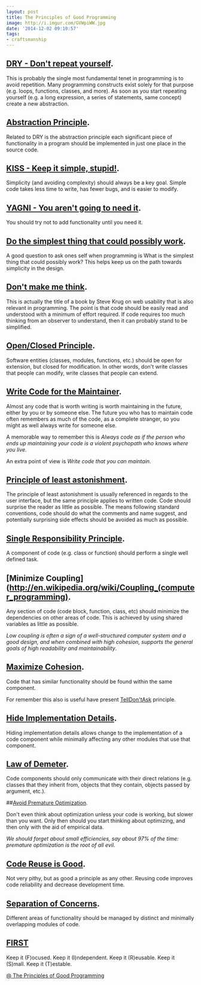 ```yaml
---
layout: post
title: The Principles of Good Programming
image: http://i.imgur.com/GVWpiWW.jpg
date: '2014-12-02 09:10:57'
tags:
- craftsmanship
---
```


## [DRY - Don't repeat yourself](http://en.wikipedia.org/wiki/Don%27t_repeat_yourself).

This is probably the single most fundamental tenet in programming is to avoid repetition. Many programming constructs exist solely for that purpose (e.g. loops, functions, classes, and more). As soon as you start repeating yourself (e.g. a long expression, a series of statements, same concept) create a new abstraction. 

## [Abstraction Principle](http://en.wikipedia.org/wiki/Abstraction_principle_(programming)).

Related to DRY is the abstraction principle each significant piece of functionality in a program should be implemented in just one place in the source code. 

## [KISS - Keep it simple, stupid!](http://en.wikipedia.org/wiki/KISS_principle).

Simplicity (and avoiding complexity) should always be a key goal. Simple code takes less time to write, has fewer bugs, and is easier to modify. 

## [YAGNI - You aren't going to need it](http://en.wikipedia.org/wiki/YAGNI).

You should try not to add functionality until you need it. 

## [Do the simplest thing that could possibly work](http://c2.com/xp/DoTheSimplestThingThatCouldPossiblyWork.html).

A good question to ask ones self when programming is What is the simplest thing that could possibly work? This helps keep us on the path towards simplicity in the design.

## [Don't make me think](http://www.sensible.com/dmmt.html).

This is actually the title of a book by Steve Krug on web usability that is also relevant in programming. The point is that code should be easily read and understood with a minimum of effort required. If code requires too much thinking from an observer to understand, then it can probably stand to be simplified.

## [Open/Closed Principle](http://en.wikipedia.org/wiki/Open_Closed_Principle).

Software entities (classes, modules, functions, etc.) should be open for extension, but closed for modification. In other words, don't write classes that people can modify, write classes that people can extend.

## [Write Code for the Maintainer](http://c2.com/cgi/wiki?CodeForTheMaintainer).

Almost any code that is worth writing is worth maintaining in the future, either by you or by someone else. The future you who has to maintain code often remembers as much of the code, as a complete stranger, so you might as well always write for someone else. 

A memorable way to remember this is *Always code as if the person who ends up maintaining your code is a violent psychopath who knows where you live.*

An extra point of view is *Write code that you can maintain*.

## [Principle of least astonishment](http://en.wikipedia.org/wiki/Principle_of_least_astonishment).

The principle of least astonishment is usually referenced in regards to the user interface, but the same principle applies to written code. Code should surprise the reader as little as possible. The means following standard conventions, code should do what the comments and name suggest, and potentially surprising side effects should be avoided as much as possible. 

## [Single Responsibility Principle](http://en.wikipedia.org/wiki/Single_responsibility_principle).

A component of code (e.g. class or function) should perform a single well defined task.

## [Minimize Coupling](http://en.wikipedia.org/wiki/Coupling_(computer_programming).

Any section of code (code block, function, class, etc) should minimize the dependencies on other areas of code. This is achieved by using shared variables as little as possible.

*Low coupling is often a sign of a well-structured computer system and a good design, and when combined with high cohesion, supports the general goals of high readability and maintainability*.

## [Maximize Cohesion](http://en.wikipedia.org/wiki/Cohesion_(computer_science)).

Code that has similar functionality should be found within the same component.

For remember this also is useful have present [TellDon'tAsk](http://martinfowler.com/bliki/TellDontAsk.html) principle.

## [Hide Implementation Details](http://en.wikipedia.org/wiki/Information_Hiding).

Hiding implementation details allows change to the implementation of a code component while minimally affecting any other modules that use that component. 

## [Law of Demeter](http://en.wikipedia.org/wiki/Law_of_Demeter).

Code components should only communicate with their direct relations (e.g. classes that they inherit from, objects that they contain, objects passed by argument, etc.).

##[Avoid Premature Optimization](http://en.wikipedia.org/wiki/Program_optimization).

Don't even think about optimization unless your code is working, but slower than you want. Only then should you start thinking about optimizing, and then only with the aid of empirical data. 

*We should forget about small efficiencies, say about 97% of the time: premature optimization is the root of all evil*.

## [Code Reuse is Good](http://en.wikipedia.org/wiki/Code_reuse).

Not very pithy, but as good a principle as any other. Reusing code improves code reliability and decrease development time.

## [Separation of Concerns](http://en.wikipedia.org/wiki/Separation_of_concerns).

Different areas of functionality should be managed by distinct and minimally overlapping modules of code. 

## [FIRST](http://addyosmani.com/first/)

Keep it (F)ocused.
Keep it (I)ndependent.
Keep it (R)eusable.
Keep it (S)mall.
Keep it (T)estable.

[@ The Principles of Good Programming](http://area.autodesk.com/blogs/chris/the_principle_of_good_programming)